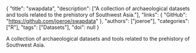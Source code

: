 {
  "title": "swapdata",
  "description": ["A collection of archaeological datasets and tools related to the prehistory of Southwest Asia."],
  "links": {
    "GitHub": "https://github.com/joeroe/swapdata"
  },
  "authors": ["joeroe"],
  "categories": ["R"],
  "tags": ["Datasets"],
  "doi": null
}

<!-- Generated by csv2md.R – do not edit by hand -->

A collection of archaeological datasets and tools related to the prehistory of Southwest Asia.